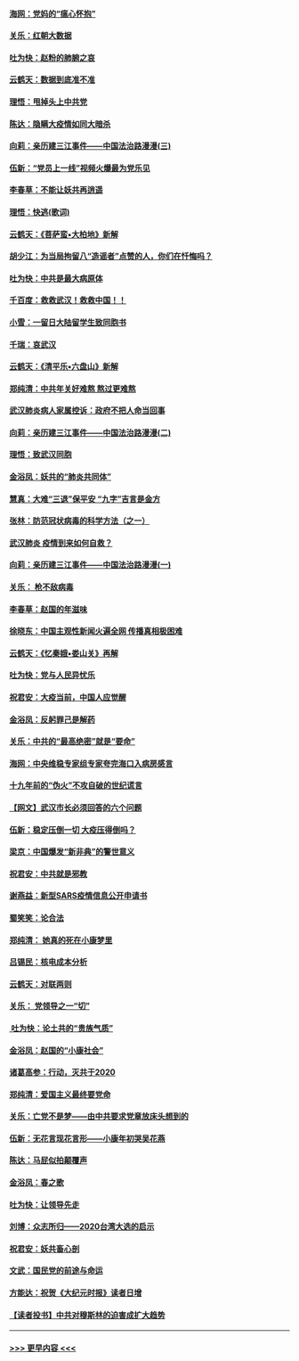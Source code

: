 #### [海网：党妈的“瘟心怀抱”](../pages/nsc993/n11840740.md?t=02050211) 
#### [关乐：红朝大数据](../pages/nsc993/n11840675.md?t=02050211) 
#### [吐为快：赵粉的肺腑之哀](../pages/nsc993/n11840618.md?t=02050211) 
#### [云鹤天：数据到底准不准](../pages/nsc993/n11840325.md?t=02050211) 
#### [理悟：甩掉头上中共党](../pages/nsc993/n11838826.md?t=02050211) 
#### [陈达：隐瞒大疫情如同大暗杀](../pages/nsc993/n11838771.md?t=02050211) 
#### [向莉：亲历建三江事件——中国法治路漫漫(三)](../pages/nsc993/n11831825.md?t=02050211) 
#### [伍新：“党员上一线”视频火爆最为党乐见](../pages/nsc993/n11838200.md?t=02050211) 
#### [李春草：不能让妖共再逍遥](../pages/nsc993/n11838102.md?t=02050211) 
#### [理悟：快逃(歌词)](../pages/nsc993/n11838083.md?t=02050211) 
#### [云鹤天：《菩萨蛮▪大柏地》新解](../pages/nsc993/n11838059.md?t=02050211) 
#### [胡少江：为当局拘留八“造谣者”点赞的人，你们在忏悔吗？](../pages/nsc993/n11836801.md?t=02050211) 
#### [吐为快：中共是最大病原体](../pages/nsc993/n11836748.md?t=02050211) 
#### [千百度：救救武汉！救救中国！！](../pages/nsc993/n11836145.md?t=02050211) 
#### [小雪：一留日大陆留学生致同胞书](../pages/nsc993/n11834624.md?t=02050211) 
#### [千瑞：哀武汉](../pages/nsc993/n11833647.md?t=02050211) 
#### [云鹤天：《清平乐▪六盘山》新解](../pages/nsc993/n11833611.md?t=02050211) 
#### [郑纯清：中共年关好难熬 熬过更难熬](../pages/nsc993/n11833489.md?t=02050211) 
#### [武汉肺炎病人家属控诉：政府不把人命当回事](../pages/nsc993/n11833205.md?t=02050211) 
#### [向莉：亲历建三江事件——中国法治路漫漫(二)](../pages/nsc993/n11829102.md?t=02050211) 
#### [理悟：致武汉同胞](../pages/nsc993/n11831522.md?t=02050211) 
#### [金浴凤：妖共的“肺炎共同体”](../pages/nsc993/n11829448.md?t=02050211) 
#### [慧真：大难“三退”保平安 “九字”吉言是金方](../pages/nsc993/n11829501.md?t=02050211) 
#### [张林：防范冠状病毒的科学方法（之一）](../pages/nsc993/n11828618.md?t=02050211) 
#### [武汉肺炎 疫情到来如何自救？](../pages/nsc993/n11827632.md?t=02050211) 
#### [向莉：亲历建三江事件——中国法治路漫漫(一)](../pages/nsc993/n11827190.md?t=02050211) 
#### [关乐： 枪不敌病毒](../pages/nsc993/n11826746.md?t=02050211) 
#### [李春草：赵国的年滋味](../pages/nsc993/n11826321.md?t=02050211) 
#### [徐晓东：中国主观性新闻火遍全网 传播真相极困难](../pages/nsc993/n11826508.md?t=02050211) 
#### [云鹤天：《忆秦娥▪娄山关》再解](../pages/nsc993/n11824682.md?t=02050211) 
#### [吐为快：党与人民异忧乐](../pages/nsc993/n11824660.md?t=02050211) 
#### [祝君安：大疫当前，中国人应觉醒](../pages/nsc993/n11821946.md?t=02050211) 
#### [金浴凤：反躬罪己是解药](../pages/nsc993/n11820280.md?t=02050211) 
#### [关乐：中共的“最高绝密”就是“要命”](../pages/nsc993/n11816946.md?t=02050211) 
#### [海网：中央维稳专家组专家夸完海口入病房感言](../pages/nsc993/n11815138.md?t=02050211) 
#### [十九年前的“伪火”不攻自破的世纪谎言](../pages/nsc993/n11813238.md?t=02050211) 
#### [【网文】武汉市长必须回答的六个问题](../pages/nsc993/n11813848.md?t=02050211) 
#### [伍新：稳定压倒一切 大疫压得倒吗？](../pages/nsc993/n11812634.md?t=02050211) 
#### [梁京：中国爆发“新非典”的警世意义](../pages/nsc993/n11812554.md?t=02050211) 
#### [祝君安：中共就是邪教](../pages/nsc993/n11812431.md?t=02050211) 
#### [谢燕益：新型SARS疫情信息公开申请书](../pages/nsc993/n11808840.md?t=02050211) 
#### [蜀笑笑：论合法](../pages/nsc993/n11808064.md?t=02050211) 
#### [郑纯清： 她真的死在小康梦里](../pages/nsc993/n11806623.md?t=02050211) 
#### [吕锡民：核电成本分析](../pages/nsc993/n11806284.md?t=02050211) 
#### [云鹤天：对联两则](../pages/nsc993/n11805957.md?t=02050211) 
#### [关乐： 党领导之一“切”](../pages/nsc993/n11804505.md?t=02050211) 
#### [ 吐为快：论土共的“贵族气质”](../pages/nsc993/n11804490.md?t=02050211) 
#### [金浴凤：赵国的“小康社会”](../pages/nsc993/n11804452.md?t=02050211) 
#### [诸葛高参：行动，灭共于2020](../pages/nsc993/n11804120.md?t=02050211) 
#### [郑纯清：爱国主义最终要党命](../pages/nsc993/n11802197.md?t=02050211) 
#### [关乐：亡党不是梦——由中共要求党章放床头想到的](../pages/nsc993/n11802156.md?t=02050211) 
#### [伍新：无花言现花言形——小康年初哭吴花燕](../pages/nsc993/n11800044.md?t=02050211) 
#### [陈达：马屁似拍颠覆声](../pages/nsc993/n11800010.md?t=02050211) 
#### [金浴凤：春之歌](../pages/nsc993/n11797687.md?t=02050211) 
#### [吐为快：让领导先走](../pages/nsc993/n11797512.md?t=02050211) 
#### [刘博：众志所归——2020台湾大选的启示](../pages/nsc993/n11796878.md?t=02050211) 
#### [祝君安：妖共畜心剖](../pages/nsc993/n11794273.md?t=02050211) 
#### [文武：国民党的前途与命运](../pages/nsc993/n11794198.md?t=02050211) 
#### [方能达：祝贺《大纪元时报》读者日增](../pages/nsc993/n11793807.md?t=02050211) 
#### [【读者投书】中共对穆斯林的迫害成扩大趋势](../pages/nsc993/n11791371.md?t=02050211) 

----
#### [ >>> 更早内容 <<< ](../indexes/nsc993-earlier.md)
